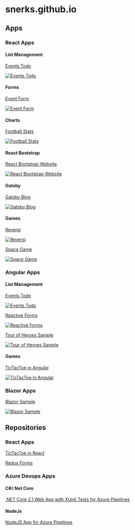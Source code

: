 # snerks.github.io

## Apps

### React Apps

#### List Management

[Events Todo](https://snerks.github.io/recommended-shows-ts01/ "Recommended Shows")

[![Events Todo](/images/recommended-shows-01.300.png)](https://snerks.github.io/recommended-shows-ts01/)

#### Forms

[Event Form](https://snerks.github.io/react-formik-ts01/ "Event Form")

[![Event Form](/images/react-formik-ts01.300.png)](https://snerks.github.io/react-formik-ts01/)

#### Charts

[Football Stats](https://snerks.github.io/football-stats-03/ "Football Stats")

[![Football Stats](/images/football-stats-01.300.png)](https://snerks.github.io/football-stats-03/)

#### React Bootstrap

[React Bootstrap Website](https://snerks.github.io/react-bootstrap-ts-website/ "React Bootstrap Website")

[![React Bootstrap Website](/images/react-bootstrap-site-01.300.png)](https://snerks.github.io/react-bootstrap-ts-website/)

#### Gatsby

[Gatsby Blog](https://snerks.github.io/my-blog-starter/ "Gatsby Blog")

[![Gatsby Blog](/images/gatsby-starter-blog.300.png)](https://snerks.github.io/my-blog-starter/)

#### Games

[Reversi](https://snerks.github.io/react-reversi-ts/ "Reversi")

[![Reversi](/images/reversi.react.02.300.png)](https://snerks.github.io/react-reversi-ts/)

[Space Game](https://snerks.github.io/asteroids-react-ts-01/ "Space Game")

[![Space Game](/images/space-game.01.300.png)](https://snerks.github.io/asteroids-react-ts-01/)

### Angular Apps

#### List Management

[Events Todo](https://snerks.github.io/recommended-shows-ng01/ "Recommended Shows")

[![Events Todo](/images/recommended-shows-01.300.png)](https://snerks.github.io/recommended-shows-ng01/)

[Reactive Forms](https://snerks.github.io/reactive-forms01/ "Reactive Forms")

[![Reactive Forms](/images/reactive-forms01.300.png)](https://snerks.github.io/reactive-forms01/)

[Tour of Heroes Sample](https://snerks.github.io/angular-tour-of-heroes/ "Tour of Heroes Sample")

[![Tour of Heroes Sample](/images/ng-tour-of-heroes-01.300.png)](https://snerks.github.io/angular-tour-of-heroes/ "Tour of Heroes Sample")

#### Games

[TicTacToe in Angular](https://snerks.github.io/tictactoeng1/ "TicTacToe in Angular")

[![TicTacToe in Angular](/images/tictactoe-ng-01.300.png)](https://snerks.github.io/tictactoeng1/)

### Blazor Apps

[Blazor Sample](https://snerks.github.io/BlazorApp1/ "Blazor Sample")

[![Blazor Sample](/images/blazor-app-01.300.png)](https://snerks.github.io/BlazorApp1/)

## Repositories

### React Apps

[TicTacToe in React](https://github.com/snerks/tictactoereact1/ "TicTacToe in React")

[Redux Forms](https://github.com/snerks/redux-form-1/ "Redux Forms")

### Azure Devops Apps

#### C#/.Net Core

[.NET Core 2.1 Web App with XUnit Tests for Azure Pipelines](https://github.com/snerks/CoreWebAppXUnit1/)

#### NodeJs

[NodeJS App for Azure Pipelines](https://github.com/snerks/pipelines-javascript/)
